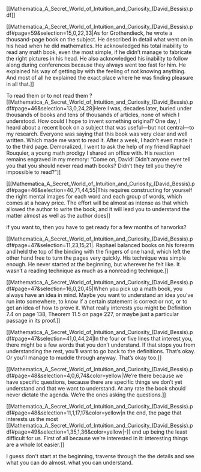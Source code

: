 [[Mathematica_A_Secret_World_of_Intuition_and_Curiosity_(David_Bessis).pdf]]

[[Mathematica_A_Secret_World_of_Intuition_and_Curiosity_(David_Bessis).pdf#page=59&selection=15,0,22,33|As for Grothendieck, he wrote a thousand-page book on the subject. He described in detail what went on in his head when he did mathematics. He acknowledged his total inability to read any math book, even the most simple, if he didn’t manage to fabricate the right pictures in his head. He also acknowledged his inability to follow along during conferences because they always went too fast for him. He explained his way of getting by with the feeling of not knowing anything. And most of all he explained the exact place where he was finding pleasure in all that.]]


To read them or to not read them ?
[[Mathematica_A_Secret_World_of_Intuition_and_Curiosity_(David_Bessis).pdf#page=46&selection=13,0,24,28|Here I was, decades later, buried under thousands of books and tens of thousands of articles, none of which I understood. How could I hope to invent something original? One day, I heard about a recent book on a subject that was useful—but not central—to my research. Everyone was saying that this book was very clear and well written. Which made me want to read it. After a week, I hadn’t even made it to the third page. Demoralized, I went to ask the help of my friend Raphael Rouquier, a young math prodigy I shared an office with. His reaction remains engraved in my memory: “Come on, David! Didn’t anyone ever tell you that you should never read math books? Didn’t they tell you they’re impossible to read?”]]

[[[Mathematica_A_Secret_World_of_Intuition_and_Curiosity_(David_Bessis).pdf#page=46&selection=40,71,44,55|This requires constructing for yourself the right mental images for each word and each group of words, which comes at a heavy price. The effort will be almost as intense as that which allowed the author to write the book, and it will lead you to understand the matter almost as well as the author does]]

if you want to, then you have to get ready for a few months of harworks?


[[Mathematica_A_Secret_World_of_Intuition_and_Curiosity_(David_Bessis).pdf#page=47&selection=11,23,15,21|. Raphael balanced books on his forearm and held the top of the binding with the fingers of one hand, which left the other hand free to turn the pages very quickly. His technique was simple enough. He never started at the beginning, but wherever he felt like. It wasn’t a reading technique as much as a nonreading technique.]]


[[Mathematica_A_Secret_World_of_Intuition_and_Curiosity_(David_Bessis).pdf#page=47&selection=16,0,20,45|When you pick up a math book, you always have an idea in mind. Maybe you want to understand an idea you’ve run into somewhere, to know if a certain statement is correct or not, or to get an idea of how to prove it. What really interests you might be Definition 7.4 on page 138, Theorem 11.5 on page 227, or maybe just a particular passage in its proof.]]

[[Mathematica_A_Secret_World_of_Intuition_and_Curiosity_(David_Bessis).pdf#page=47&selection=41,0,44,24|In the four or five lines that interest you, there might be a few words that you don’t understand. If that stops you from understanding the rest, you’ll want to go back to the definitions. That’s okay. Or you’ll manage to muddle through anyway. That’s okay too.]]

[[Mathematica_A_Secret_World_of_Intuition_and_Curiosity_(David_Bessis).pdf#page=48&selection=4,0,6,74&color=yellow|We’re there because we have specific questions, because there are specific things we don’t yet understand and that we want to understand. At any rate the book should never dictate the agenda. We’re the ones asking the questions.]]

[[Mathematica_A_Secret_World_of_Intuition_and_Curiosity_(David_Bessis).pdf#page=48&selection=11,1,17,17&color=yellow|n the end, the page that interests us the most [[Mathematica_A_Secret_World_of_Intuition_and_Curiosity_(David_Bessis).pdf#page=49&selection=1,35,1,36&color=yellow|-]] end up being the least difficult for us. First of all because we’re interested in it: interesting things are a whole lot easier.]]

I guess don't start at the beginning, traverse through the the details and see what you can do almost. what you can understand.


